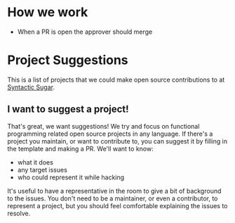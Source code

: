 # How we work

* When a PR is open the approver should merge

# Project Suggestions
This is a list of projects that we could make open source contributions to at [Syntactic Sugar](https://twitter.com/syntaxSugarLdn).

## I want to suggest a project!
That's great, we want suggestions!  We try and focus on functional programming related open source projects in any language.  If there's a project you maintain, or want to contribute to, you can suggest it by filling in the template and making a PR.  We'll want to know:
 - what it does
 - any target issues
 - who could represent it while hacking
 
It's useful to have a representative in the room to give a bit of background to the issues.  You don't need to be a maintainer, or even a contributor, to represent a project, but you should feel comfortable explaining the issues to resolve.
